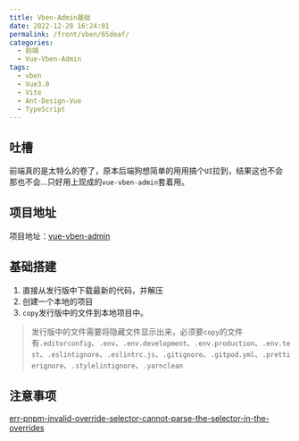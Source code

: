 ```yaml
---
title: Vben-Admin基础
date: 2022-12-28 16:24:01
permalink: /front/vben/65deaf/
categories:
  - 前端
  - Vue-Vben-Admin
tags:
  - vben
  - Vue3.0
  - Vite
  - Ant-Design-Vue
  - TypeScript
---
```


## 吐槽

前端真的是太特么的卷了，原本后端狗想简单的用用搞个`UI`拉到，结果这也不会那也不会...只好用上现成的`vue-vben-admin`套着用。

<!-- more -->

## 项目地址

项目地址：[vue-vben-admin](https://github.com/vbenjs/vue-vben-admin)

## 基础搭建

1. 直接从发行版中下载最新的代码，并解压
2. 创建一个本地的项目
3. `copy`发行版中的文件到本地项目中。
> 发行版中的文件需要将隐藏文件显示出来，必须要`copy`的文件有`.editorconfig`、`.env`、`.env.development`、`.env.production`、`.env.test`、`.eslintignore`、`.eslintrc.js`、`.gitignore`、`.gitpod.yml`、`.prettierignore`、`.stylelintignore`、`.yarnclean`

## 注意事项

[err-pnpm-invalid-override-selector-cannot-parse-the-selector-in-the-overrides](/front/vue/8aee57/#err-pnpm-invalid-override-selector-cannot-parse-the-selector-in-the-overrides)
